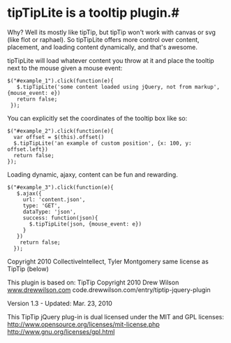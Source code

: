 # tipTipLite is a tooltip plugin.#
Why? Well its mostly like tipTip, but tipTip won't work with canvas or svg (like flot or raphael).
So tipTipLite offers more control over content, placement, and loading content dynamically, and that's awesome.

tipTipLite will load whatever content you throw at it and place the tooltip next to the mouse given a mouse event:

    $("#example_1").click(function(e){
       $.tipTipLite('some content loaded using jQuery, not from markup', {mouse_event: e})
       return false;
     });

You can explicitly set the coordinates of the tooltip box like so:

    $("#example_2").click(function(e){
      var offset = $(this).offset()
      $.tipTipLite('an example of custom position', {x: 100, y: offset.left})
      return false;
    });

Loading dynamic, ajaxy, content can be fun and rewarding.

    $("#example_3").click(function(e){
       $.ajax({
         url: 'content.json',
         type: 'GET',
         dataType: 'json',
         success: function(json){
           $.tipTipLite(json, {mouse_event: e})
         }
       })
        return false;
      });

Copyright 2010 CollectiveIntellect, Tyler Montgomery
same license as TipTip (below)

This plugin is based on:
TipTip
Copyright 2010 Drew Wilson
www.drewwilson.com
code.drewwilson.com/entry/tiptip-jquery-plugin

Version 1.3   -   Updated: Mar. 23, 2010


This TipTip jQuery plug-in is dual licensed under the MIT and GPL licenses:
  http://www.opensource.org/licenses/mit-license.php
  http://www.gnu.org/licenses/gpl.html
